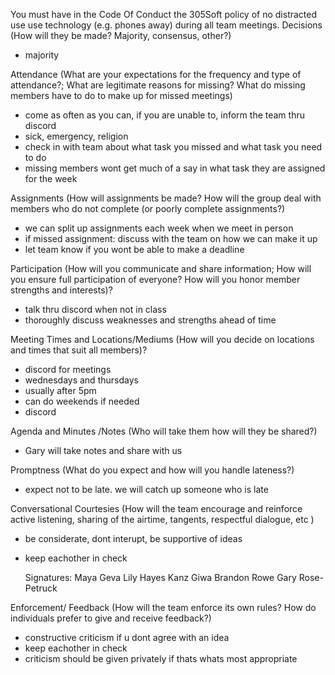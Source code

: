 You must have in the Code Of Conduct the 305Soft policy of no distracted use use technology (e.g. phones away) during all team meetings.
Decisions (How will they be made? Majority, consensus, other?)
- majority
  
Attendance (What are your expectations for the frequency and type of attendance?; What are legitimate reasons for missing? What do missing members have to do to make up for missed meetings)
- come as often as you can, if you are unable to, inform the team thru discord
- sick, emergency, religion
- check in with team about what task you missed and what task you need to do
- missing members wont get much of a say in what task they are assigned for the week
  
Assignments (How will assignments be made? How will the group deal with members who do not complete (or poorly complete assignments?)
- we can split up assignments each week when we meet in person
- if missed assignment: discuss with the team on how we can make it up
- let team know if you wont be able to make a deadline

Participation (How will you communicate and share information; How will you ensure full participation of everyone? How will you honor member strengths and interests)?
- talk thru discord when not in class
- thoroughly discuss weaknesses and strengths ahead of time

Meeting Times and Locations/Mediums (How will you decide on locations and times that suit all members)?
- discord for meetings
- wednesdays and thursdays
- usually after 5pm
- can do weekends if needed
- discord 

Agenda and Minutes /Notes (Who will take them how will they be shared?)
- Gary will take notes and share with us

Promptness (What do you expect and how will you handle lateness?)
- expect not to be late. we will catch up someone who is late

Conversational Courtesies (How will the team encourage and reinforce active listening, sharing of the airtime, tangents, respectful dialogue, etc )
- be considerate, dont interupt, be supportive of ideas
- keep eachother in check

  Signatures:
  Maya Geva
  Lily Hayes
  Kanz Giwa
  Brandon Rowe
  Gary Rose-Petruck

Enforcement/ Feedback (How will the team enforce its own rules? How do individuals prefer to give and receive feedback?)
- constructive criticism if u dont agree with an idea
- keep eachother in check
- criticism should be given privately if thats whats most appropriate

